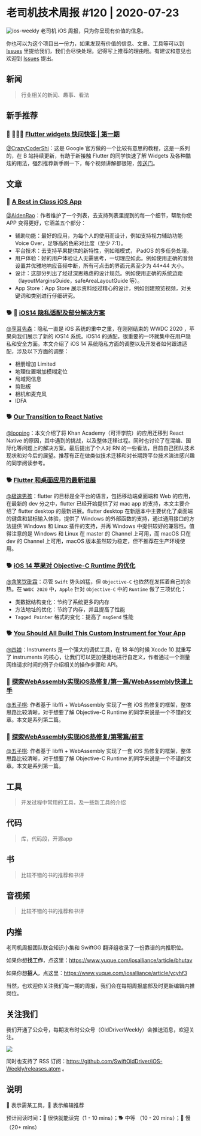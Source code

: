 # 老司机技术周报 #120 | 2020-07-23

![ios-weekly](https://github.com/SwiftOldDriver/iOS-Weekly/blob/master/assets/ios-weekly.png?raw=true)
老司机 iOS 周报，只为你呈现有价值的信息。

你也可以为这个项目出一份力，如果发现有价值的信息、文章、工具等可以到 [Issues](https://github.com/SwiftOldDriver/iOS-Weekly/issues) 里提给我们，我们会尽快处理。记得写上推荐的理由哦。有建议和意见也欢迎到 [Issues](https://github.com/SwiftOldDriver/iOS-Weekly/issues) 提出。

## 新闻

> 行业相关的新闻、趣事、看法

## 新手推荐

### 🐎 🌟🌟🌟 [Flutter widgets 快问快答 | 第一期](https://mp.weixin.qq.com/s/rBNAs1r5j0DzlhOeRu9H0A)

[@CrazyCoderShi](https://github.com/CrazyCoderShi)：这是 Google 官方做的一个比较有意思的教程，这是一系列的，在 B 站持续更新，有助于新接触 Flutter 的同学快速了解 Widgets 及各种酷炫的用法，强烈推荐新手刷一下，每个视频讲解都很短，[传送门](https://space.bilibili.com/64169458/channel/detail?cid=131083)。

## 文章

### 🐢 [A Best in Class iOS App](https://www.swiftjectivec.com/a-best-in-class-app/)

[@AidenRao](https://weibo.com/AidenRao)：作者维护了一个列表，去支持列表里提到的每一个细节，帮助你使 APP 变得更好，它涵盖五个部分：

- 辅助功能：最好的应用，为每个人的使用而设计，例如支持视力辅助功能 Voice Over，足够高的色彩对比度（至少 7:1）。
- 平台技术：去支持苹果提供的新特性，例如暗模式，iPadOS 的多任务处理。
- 用户体验：好的用户体验让人无需思考，一切理应如此。例如使用正确的音频设置并优雅地响应音频中断，所有可点击的界面元素至少为 44*44 大小。
- 设计：这部分列出了经过深思熟虑的设计规范。例如使用正确的系统边距（layoutMarginsGuide，safeAreaLayoutGuide 等）。
- App Store：App Store 展示资料经过精心的设计，例如创建预览视频，对关键词和类别进行仔细研究。

### 🐕 🌟 [iOS14 隐私适配及部分解决方案](https://mp.weixin.qq.com/s/CJML-2YUv6sqEEnI8rI0Bw)

[@享耳先森](https://github.com/iblacksun)：隐私一直是 iOS 系统的重中之重，在刚刚结束的 WWDC 2020 ，苹果向我们展示了新的 iOS14 系统。iOS14 的适配，很重要的一环就集中在用户隐私和安全方面。本文介绍了 iOS 14 系统隐私方面的调整以及开发者如何跟进适配，涉及以下方面的调整：
- 相册增加 Limited
- 地理位置增加模糊定位
- 局域网信息
- 剪贴板
- 相机和麦克风
- IDFA

### 🐕 [Our Transition to React Native](https://blog.khanacademy.org/engineering/our-transition-to-react-native/)

[@looping](https://github.com/looping)：本文介绍了将 Khan Academy（可汗学院）的应用迁移到 React Native 的原因，其中遇到的挑战，以及整体迁移过程。同时也讨论了在混编、国际化等问题上的解决方案。最后提出了个人对 RN 的一些看法，目前自己团队技术现状和对今后的展望。推荐有正在做类似技术迁移和对长期跨平台技术演进感兴趣的同学阅读参考。

### 🐕 [​Flutter 和桌面应用的最新进展](https://mp.weixin.qq.com/s/AfgT7jqv4m0YjFRIF5HhbA)

[@极速男孩](https://github.com/ztlyyznf001)：flutter 的目标是全平台的语言，包括移动端桌面端和 Web 的应用，在最新的 dev 分之中，flutter 已经开始提供了对 mac app 的支持，本文主要介绍了 flutter desktop 的最新进展。flutter desktop 在新版本中主要优化了桌面端的键盘和鼠标输入体验，提供了 Windows 的外部函数的支持，通过通用接口的方法提供 Windows 和 Linux 插件的支持，并再 Windows 中提供较好的兼容性。值得注意的是 Windows 和 Linux 在 master 的 Channel 上可用，而 macOS 只在 dev 的 Channel 上可用，macOS 版本虽然较为稳定，但不推荐在生产环境使用。


### 🐕 [iOS 14 苹果对 Objective-C Runtime 的优化](https://mp.weixin.qq.com/s/vSw98xbpEe4pjtBfqFNGAw)

[@含笑饮砒霜](https://weibo.com/chinafishnews/)：尽管 `Swift` 势头凶猛，但 `Objective-C` 也依然在发挥着自己的余热。在 `WWDC 2020` 中，`Apple` 针对 `Objective-C` 中的 `Runtime` 做了三项优化：

- 类数据结构变化：节约了系统更多的内存
- 方法地址的优化：节约了内存，并且提高了性能
- `Tagged Pointer` 格式的变化：提高了 `msgSend` 性能

### 🐕 [You Should All Build This Custom Instrument for Your App](https://blog.cocoafrog.de/how-to/2020/06/20/You-should-all-build-this-custom-instrument.html)

[@四娘](https://kemchenj.github.io/)：Instruments 是一个强大的调优工具，在 18 年的时候 Xcode 10 就重写了 instruments 的核心，让我们可以更加便捷地进行自定义，作者通过一个测量网络请求时间的例子介绍相关的操作步骤和 API。

### 🐎 [探索WebAssembly实现iOS热修复/第一篇/WebAssembly快速上手](https://mp.weixin.qq.com/s/YGY7M1PjXEujAKoIOnCWtQ)
[@五子棋](https://satanwoo.github.io): 作者基于 libffi + WebAssembly 实现了一套 iOS 热修复的框架，整体思路比较清晰，对于想要了解 Objective-C Runtime 的同学来说是一个不错的文章。本文是系列第二篇。


### 🐎 [探索WebAssembly实现iOS热修复/第零篇/前言](https://mp.weixin.qq.com/s/U0q4n71VhIe6AawPtNVTzg)
[@五子棋](https://satanwoo.github.io): 作者基于 libffi + WebAssembly 实现了一套 iOS 热修复的框架，整体思路比较清晰，对于想要了解 Objective-C Runtime 的同学来说是一个不错的文章。本文是系列第一篇。


## 工具

> 开发过程中常用的工具，及一些新工具的介绍

## 代码

> 库，代码段，开源app

## 书

> 比较不错的书的推荐和书评

## 音视频

> 比较不错的书的推荐和书评

## 内推

老司机周报团队联合知识小集和 SwiftGG 翻译组收录了一份靠谱的内推职位。

如果你想**找工作**，点这里：https://www.yuque.com/iosalliance/article/bhutav

如果你想**招人**，点这里：https://www.yuque.com/iosalliance/article/ycyhf3

当然，也欢迎你关注我们每一期的周报，我们会在每期周报底部及时更新编辑内推岗位。

## 关注我们

我们开通了公众号，每期发布时公众号（OldDriverWeekly）会推送消息，欢迎关注。

![](https://github.com/SwiftOldDriver/iOS-Weekly/blob/master/assets/qrcode_for_wechat.jpg?raw=true)

同时也支持了 RSS 订阅：https://github.com/SwiftOldDriver/iOS-Weekly/releases.atom 。

## 说明

🚧 表示需某工具，🌟 表示编辑推荐

预计阅读时间：🐎 很快就能读完（1 - 10 mins）；🐕 中等 （10 - 20 mins）；🐢 慢（20+ mins）
